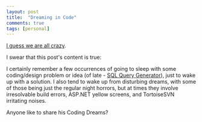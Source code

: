 ```yaml
---
layout: post
title:  "Dreaming in Code"
comments: true
tags: [personal]
---
```



[I guess we are all crazy](http://blog.bits-in-motion.com/2008/02/crazyness.html).

I swear that this post's content is true: 

I certainly remember a few occurrences of going to sleep with some coding/design problem or idea (of late - [SQL Query Generator](http://kenegozi.com/Blog/2008/01/19/sql-query-genrator.aspx)), just to wake up with a solution. I also tend to wake up from disturbing dreams, with some of those being just the regular night horrors, but at times they involve irresolvable build errors, ASP.NET yellow screens, and TortoiseSVN irritating noises.

Anyone like to share his Coding Dreams?

